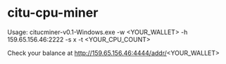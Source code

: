 # citu-cpu-miner

Usage: citucminer-v0.1-Windows.exe -w <YOUR_WALLET> -h 159.65.156.46:2222 -s x -t <YOUR_CPU_COUNT>

Check your balance at http://159.65.156.46:4444/addr/<YOUR_WALLET>
